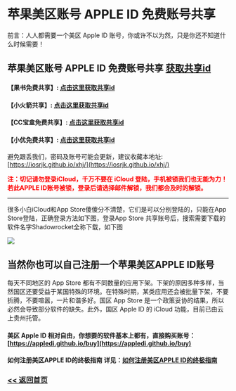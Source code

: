 # 苹果美区账号 APPLE ID 免费账号共享

前言：人人都需要一个美区 Apple ID 账号，你或许不以为然，只是你还不知道什么时候需要！

## 苹果美区账号 APPLE ID 免费账号共享 [获取共享id](https://idshare001.me/goso.html)

####  【果书免费共享】:  [点击这里获取共享id](https://idshare001.me/goso.html) 

####  【小火箭共享】:  [点击这里获取共享id](https://id.bocchi.vip/)

####  【CC宝盒免费共享】:  [点击这里获取共享id](https://ccbaohe.com/appleID/) 

####  【小优免费共享】:  [点击这里获取共享id](https://idfree.top/) 

避免跟丢我们，密码及账号可能会更新，建议收藏本地址: [https://iosrjk.github.io/xhj/](https://iosrjk.github.io/xhj/)


<p style="color: red; font-weight: bold;">注：切记请勿登录iCloud，千万不要在 iCloud 登陆，手机被锁我们也无能为力！若此APPLE ID账号被锁，登录后请选择邮件解锁，我们都会及时的解锁。</p>


<hr>

很多小白iCloud和App Store傻傻分不清楚，它们是可以分别登陆的，只能在App Store登陆，正确登录方法如下图，登录App Store 共享账号后，搜索需要下载的软件名字Shadowrocket全称下载，如下图

![](/img/appleid.jpg)

## 当然你也可以自己注册一个苹果美区APPLE ID账号

每天不同地区的 App Store 都有不同数量的应用下架。下架的原因多种多样，当然国区还要受益于某国特殊的环境。在特殊时期，某类应用还会被批量下架，不要折腾，不要喧嚣，一片和谐多好。国区 App Store 是一个政策妥协的结果，所以必然会导致部分软件的缺失。此外，国区 Apple ID 的 iCloud 功能，目前已由云上贵州托管。

####  美区 Apple ID 相对自由，你想要的软件基本上都有，直接购买账号：[https://appledi.github.io/buy](https://appledi.github.io/buy)

####  如何注册美区APPLE ID的终极指南 详见：[如何注册美区APPLE ID的终极指南](https://appledi.github.io/)


### [<< 返回首页](https://appledi.github.io/)
